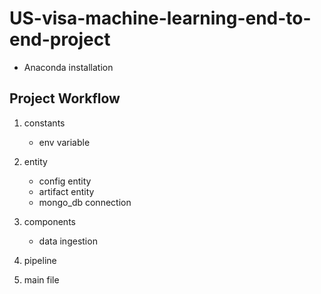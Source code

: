 # US-visa-machine-learning-end-to-end-project

- Anaconda installation 


## Project Workflow

1. constants
   - env variable
2. entity
   - config entity
   - artifact entity
   - mongo_db connection

3. components
    - data ingestion

4. pipeline

5. main file




